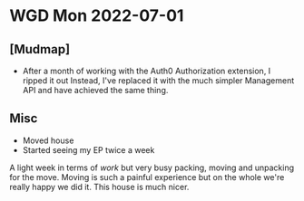 # WGD Mon 2022-07-01

## [Mudmap]

- After a month of working with the Auth0 Authorization extension, I ripped it out
  Instead, I've replaced it with the much simpler Management API and have achieved the same thing.

## Misc

- Moved house 
- Started seeing my EP twice a week

A light week in terms of *work* but very busy packing, moving and unpacking for the move.
Moving is such a painful experience but on the whole we're really happy we did it. This house
is much nicer.
